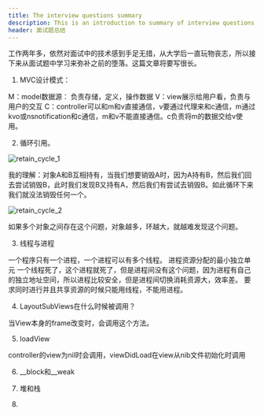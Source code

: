 ```yaml
---
title: The interview questions summary
description: This is an introduction to summary of interview questions
header: 面试题总结
---
```


工作两年多，依然对面试中的技术感到手足无措，从大学后一直玩物丧志，所以接下来从面试题中学习来弥补之前的堕落。这篇文章将要写很长。

1. MVC设计模式：

M：model数据源： 负责存储，定义，操作数据
V：view展示给用户看，负责与用户的交互
C：controller可以和m和v直接通信，v要通过代理来和c通信，m通过kvo或nsnotification和c通信，m和v不能直接通信。c负责将m的数据交给v使用。

2. 循环引用。

![retain_cycle_1](https://Jeremy1221.github.io/img/retain_cycle/retain_cycle_1.png)

我的理解：对象A和B互相持有，当我们想要销毁A时，因为A持有B，然后我们回去尝试销毁B，此时我们发现B又持有A，然后我们有尝试去销毁B。如此循环下来我们就没法销毁任何一个。

![retain_cycle_2](https://Jeremy1221.github.io/img/retain_cycle/retain_cycle_2.png)

如果多个对象之间存在这个问题，对象越多，环越大，就越难发现这个问题。


3. 线程与进程

一个程序只有一个进程，一个进程可以有多个线程。
进程资源分配的最小独立单元
一个线程死了，这个进程就死了，但是进程间没有这个问题，因为进程有自己的独立地址空间，所以进程比较安全，但是进程间切换消耗资源大，效率差。
要求同时进行并且共享资源的时候只能用线程，不能用进程。

4. LayoutSubViews在什么时候被调用？

当View本身的frame改变时，会调用这个方法。

5. loadView

controller的view为nil时会调用，viewDidLoad在view从nib文件初始化时调用

6. __block和__weak

7. 堆和栈
8. 